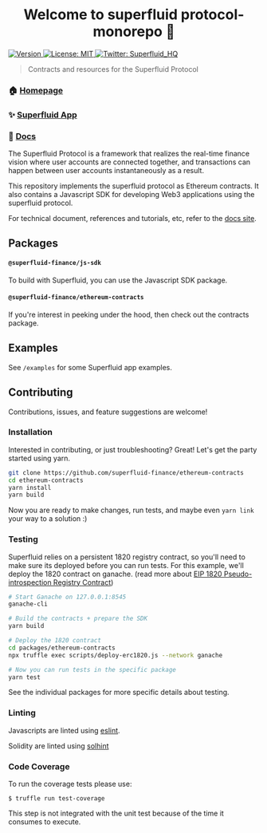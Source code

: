 <h1 align="center">Welcome to superfluid protocol-monorepo 👋</h1>
<p>
  <a href="https://www.npmjs.com/package/@superfluid-finance/ethereum-contracts" target="_blank">
    <img alt="Version" src="https://img.shields.io/npm/v/@superfluid-finance/ethereum-contracts.svg">
  </a>
  <a href="#" target="_blank">
    <img alt="License: MIT" src="https://img.shields.io/badge/License-MIT-yellow.svg" />
  </a>
  <a href="https://twitter.com/Superfluid_HQ/status/" target="_blank">
    <img alt="Twitter: Superfluid_HQ" src="https://img.shields.io/twitter/follow/Superfluid_HQ.svg?style=social" />
  </a>
</p>

> Contracts and resources for the Superfluid Protocol

### 🏠 [Homepage](https://superfluid.finance)

### ✨ [Superfluid App](https://app.superfluid.finance/)

### 📖 [Docs](https://docs.superfluid.finance)

The Superfluid Protocol is a framework that realizes the real-time finance vision
where user accounts are connected together, and transactions can happen between
user accounts instantaneously as a result.

This repository implements the superfluid protocol as Ethereum contracts. It also
contains a Javascript SDK for developing Web3 applications using the superfluid
protocol.

For technical document, references and tutorials, etc, refer to the
[docs site](http://docs.superfluid.finance/).

## Packages

#### `@superfluid-finance/js-sdk`

To build with Superfluid, you can use the Javascript SDK package.

#### `@superfluid-finance/ethereum-contracts`

If you're interest in peeking under the hood, then check out the contracts package.

## Examples

See `/examples` for some Superfluid app examples.

## Contributing

Contributions, issues, and feature suggestions are welcome!

### Installation

Interested in contributing, or just troubleshooting? Great! Let's get the party started using yarn.

```bash
git clone https://github.com/superfluid-finance/ethereum-contracts
cd ethereum-contracts
yarn install
yarn build
```

Now you are ready to make changes, run tests, and maybe even `yarn link` your way to a solution :)

### Testing

Superfluid relies on a persistent 1820 registry contract, so you'll need to make sure its deployed before you can run tests. For this example, we'll deploy the 1820 contract on ganache. (read more about [EIP 1820 Pseudo-introspection Registry Contract](https://eips.ethereum.org/EIPS/eip-1820))

```bash
# Start Ganache on 127.0.0.1:8545
ganache-cli

# Build the contracts + prepare the SDK
yarn build

# Deploy the 1820 contract
cd packages/ethereum-contracts
npx truffle exec scripts/deploy-erc1820.js --network ganache

# Now you can run tests in the specific package
yarn test
```

See the individual packages for more specific details about testing.

### Linting

Javascripts are linted using [eslint](https://eslint.org/).

Solidity are linted using [solhint](https://protofire.github.io/solhint/)

### Code Coverage

To run the coverage tests please use:

```
$ truffle run test-coverage
```

This step is not integrated with the unit test because of the time it consumes to execute.
